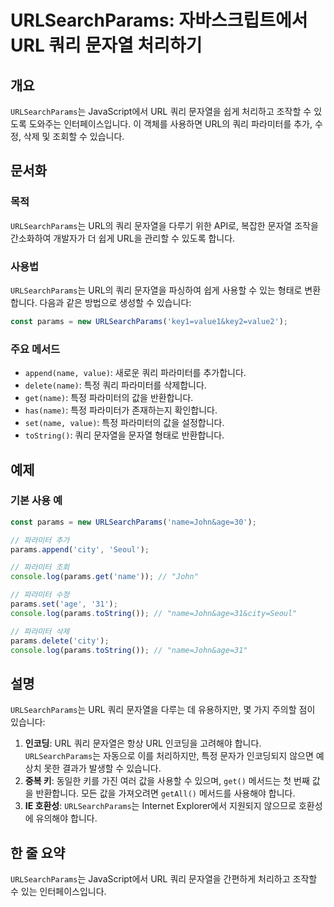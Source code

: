 <!--
Meta Description: # URLSearchParams: 자바스크립트에서 URL 쿼리 문자열 처리하기 ## 개요 `URLSearchParams`는 JavaScript에서 URL 쿼리 문자열을 쉽게 처리하고 조작할 수 있도록 도와주는 인터페이스입니다. 이 객체를 사용하면 URL의 쿼리 파라미터...
Meta Keywords: urlsearchparams, name, params, url, 문자열을
-->

# URLSearchParams: 자바스크립트에서 URL 쿼리 문자열 처리하기

## 개요
`URLSearchParams`는 JavaScript에서 URL 쿼리 문자열을 쉽게 처리하고 조작할 수 있도록 도와주는 인터페이스입니다. 이 객체를 사용하면 URL의 쿼리 파라미터를 추가, 수정, 삭제 및 조회할 수 있습니다.

## 문서화

### 목적
`URLSearchParams`는 URL의 쿼리 문자열을 다루기 위한 API로, 복잡한 문자열 조작을 간소화하여 개발자가 더 쉽게 URL을 관리할 수 있도록 합니다.

### 사용법
`URLSearchParams`는 URL의 쿼리 문자열을 파싱하여 쉽게 사용할 수 있는 형태로 변환합니다. 다음과 같은 방법으로 생성할 수 있습니다:

```javascript
const params = new URLSearchParams('key1=value1&key2=value2');
```

### 주요 메서드
- `append(name, value)`: 새로운 쿼리 파라미터를 추가합니다.
- `delete(name)`: 특정 쿼리 파라미터를 삭제합니다.
- `get(name)`: 특정 파라미터의 값을 반환합니다.
- `has(name)`: 특정 파라미터가 존재하는지 확인합니다.
- `set(name, value)`: 특정 파라미터의 값을 설정합니다.
- `toString()`: 쿼리 문자열을 문자열 형태로 반환합니다.

## 예제

### 기본 사용 예
```javascript
const params = new URLSearchParams('name=John&age=30');

// 파라미터 추가
params.append('city', 'Seoul');

// 파라미터 조회
console.log(params.get('name')); // "John"

// 파라미터 수정
params.set('age', '31');
console.log(params.toString()); // "name=John&age=31&city=Seoul"

// 파라미터 삭제
params.delete('city');
console.log(params.toString()); // "name=John&age=31"
```

## 설명
`URLSearchParams`는 URL 쿼리 문자열을 다루는 데 유용하지만, 몇 가지 주의할 점이 있습니다:

1. **인코딩**: URL 쿼리 문자열은 항상 URL 인코딩을 고려해야 합니다. `URLSearchParams`는 자동으로 이를 처리하지만, 특정 문자가 인코딩되지 않으면 예상치 못한 결과가 발생할 수 있습니다.
2. **중복 키**: 동일한 키를 가진 여러 값을 사용할 수 있으며, `get()` 메서드는 첫 번째 값을 반환합니다. 모든 값을 가져오려면 `getAll()` 메서드를 사용해야 합니다.
3. **IE 호환성**: `URLSearchParams`는 Internet Explorer에서 지원되지 않으므로 호환성에 유의해야 합니다.

## 한 줄 요약
`URLSearchParams`는 JavaScript에서 URL 쿼리 문자열을 간편하게 처리하고 조작할 수 있는 인터페이스입니다.